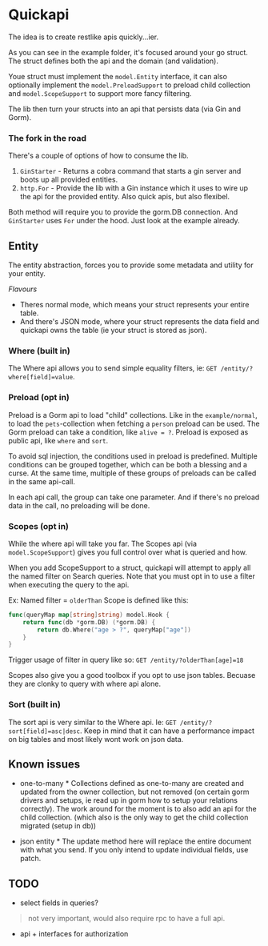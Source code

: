 # Quickapi

The idea is to create restlike apis quickly...ier.

As you can see in the example folder, it's focused around your go struct. The struct defines both the api and the domain (and validation). 

Youe struct must implement the `model.Entity` interface, it can also optionally implement the `model.PreloadSupport` to preload child collection and `model.ScopeSupport` to support more fancy filtering.

The lib then turn your structs into an api that persists data (via Gin and Gorm).

### The fork in the road

There's a couple of options of how to consume the lib.

1. `GinStarter` - Returns a cobra command that starts a gin server and boots up all provided entities.
2. `http.For` - Provide the lib with a Gin instance which it uses to wire up the api for the provided entity. Also quick apis, but also flexibel.

Both method will require you to provide the gorm.DB connection. And `GinStarter` uses `For` under the hood. Just look at the example already.

## Entity

The entity abstraction, forces you to provide some metadata and utility for your entity.

*Flavours*

* Theres normal mode, which means your struct represents your entire table.
* And there's JSON mode, where your struct represents the data field and quickapi owns the table (ie your struct is stored as json).

### Where (built in)

The Where api allows you to send simple equality filters, ie: `GET /entity/?where[field]=value`.

### Preload (opt in)

Preload is a Gorm api to load "child" collections. Like in the `example/normal`, to load the `pets`-collection when fetching a `person` preload can be used. The Gorm preload can take a condition, like `alive = ?`. Preload is exposed as public api, like `where` and `sort`.

To avoid sql injection, the conditions used in preload is predefined. Multiple conditions can be grouped together, which can be both a blessing and a curse. At the same time, multiple of these groups of preloads can be called in the same api-call.

In each api call, the group can take one parameter. And if there's no preload data in the call, no preloading will be done.

### Scopes (opt in)

While the where api will take you far. The Scopes api (via `model.ScopeSupport`) gives you full control over what is queried and how.

When you add ScopeSupport to a struct, quickapi will attempt to apply all the named filter on Search queries. Note that you must opt in to use a filter when executing the query to the api.

Ex: 
Named filter = `olderThan`
Scope is defined like this:
```go
func(queryMap map[string]string) model.Hook {
    return func(db *gorm.DB) (*gorm.DB) {
        return db.Where("age > ?", queryMap["age"])
    }
}
```

Trigger usage of filter in query like so:
`GET /entity/?olderThan[age]=18`

Scopes also give you a good toolbox if you opt to use json tables. Becuase they are clonky to query with where api alone.

### Sort (built in)

The sort api is very similar to the Where api. Ie: `GET /entity/?sort[field]=asc|desc`. Keep in mind that it can have a performance impact on big tables and most likely wont work on json data.

## Known issues

 * one-to-many *
 Collections defined as one-to-many are created and updated from the owner collection, but not removed (on certain gorm drivers and setups, ie read up in gorm how to setup your relations correctly). The work around for the moment is to also add an api for the child collection. (which also is the only way to get the child collection migrated (setup in db))

 * json entity *
 The update method here will replace the entire document with what you send. If you only intend to update individual fields, use patch.

 ## TODO
 
* select fields in queries?
> not very important, would also require rpc to have a full api.
* api + interfaces for authorization
